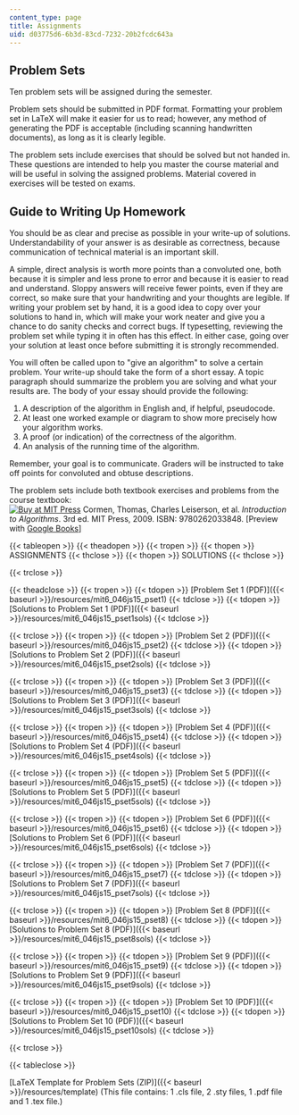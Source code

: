 ```yaml
---
content_type: page
title: Assignments
uid: d03775d6-6b3d-83cd-7232-20b2fcdc643a
---
```


Problem Sets
------------

Ten problem sets will be assigned during the semester.

Problem sets should be submitted in PDF format. Formatting your problem set in LaTeX will make it easier for us to read; however, any method of generating the PDF is acceptable (including scanning handwritten documents), as long as it is clearly legible.

The problem sets include exercises that should be solved but not handed in. These questions are intended to help you master the course material and will be useful in solving the assigned problems. Material covered in exercises will be tested on exams.

Guide to Writing Up Homework
----------------------------

You should be as clear and precise as possible in your write-up of solutions. Understandability of your answer is as desirable as correctness, because communication of technical material is an important skill.

A simple, direct analysis is worth more points than a convoluted one, both because it is simpler and less prone to error and because it is easier to read and understand. Sloppy answers will receive fewer points, even if they are correct, so make sure that your handwriting and your thoughts are legible. If writing your problem set by hand, it is a good idea to copy over your solutions to hand in, which will make your work neater and give you a chance to do sanity checks and correct bugs. If typesetting, reviewing the problem set while typing it in often has this effect. In either case, going over your solution at least once before submitting it is strongly recommended.

You will often be called upon to "give an algorithm" to solve a certain problem. Your write-up should take the form of a short essay. A topic paragraph should summarize the problem you are solving and what your results are. The body of your essay should provide the following:

1.  A description of the algorithm in English and, if helpful, pseudocode.
2.  At least one worked example or diagram to show more precisely how your algorithm works.
3.  A proof (or indication) of the correctness of the algorithm.
4.  An analysis of the running time of the algorithm.

Remember, your goal is to communicate. Graders will be instructed to take off points for convoluted and obtuse descriptions.

The problem sets include both textbook exercises and problems from the course textbook:  
[![Buy at MIT Press](/images/mp_logo.gif)](https://mitpress.mit.edu/9780262033848) Cormen, Thomas, Charles Leiserson, et al. _Introduction to Algorithms_. 3rd ed. MIT Press, 2009. ISBN: 9780262033848. \[Preview with [Google Books](http://books.google.com/books?id=i-bUBQAAQBAJ&printsec=frontcover)\]

{{< tableopen >}}
{{< theadopen >}}
{{< tropen >}}
{{< thopen >}}
ASSIGNMENTS
{{< thclose >}}
{{< thopen >}}
SOLUTIONS
{{< thclose >}}

{{< trclose >}}

{{< theadclose >}}
{{< tropen >}}
{{< tdopen >}}
[Problem Set 1 (PDF)]({{< baseurl >}}/resources/mit6_046js15_pset1)
{{< tdclose >}}
{{< tdopen >}}
[Solutions to Problem Set 1 (PDF)]({{< baseurl >}}/resources/mit6_046js15_pset1sols)
{{< tdclose >}}

{{< trclose >}}
{{< tropen >}}
{{< tdopen >}}
[Problem Set 2 (PDF)]({{< baseurl >}}/resources/mit6_046js15_pset2)
{{< tdclose >}}
{{< tdopen >}}
[Solutions to Problem Set 2 (PDF)]({{< baseurl >}}/resources/mit6_046js15_pset2sols)
{{< tdclose >}}

{{< trclose >}}
{{< tropen >}}
{{< tdopen >}}
[Problem Set 3 (PDF)]({{< baseurl >}}/resources/mit6_046js15_pset3)
{{< tdclose >}}
{{< tdopen >}}
[Solutions to Problem Set 3 (PDF)]({{< baseurl >}}/resources/mit6_046js15_pset3sols)
{{< tdclose >}}

{{< trclose >}}
{{< tropen >}}
{{< tdopen >}}
[Problem Set 4 (PDF)]({{< baseurl >}}/resources/mit6_046js15_pset4)
{{< tdclose >}}
{{< tdopen >}}
[Solutions to Problem Set 4 (PDF)]({{< baseurl >}}/resources/mit6_046js15_pset4sols)
{{< tdclose >}}

{{< trclose >}}
{{< tropen >}}
{{< tdopen >}}
[Problem Set 5 (PDF)]({{< baseurl >}}/resources/mit6_046js15_pset5)
{{< tdclose >}}
{{< tdopen >}}
[Solutions to Problem Set 5 (PDF)]({{< baseurl >}}/resources/mit6_046js15_pset5sols)
{{< tdclose >}}

{{< trclose >}}
{{< tropen >}}
{{< tdopen >}}
[Problem Set 6 (PDF)]({{< baseurl >}}/resources/mit6_046js15_pset6)
{{< tdclose >}}
{{< tdopen >}}
[Solutions to Problem Set 6 (PDF)]({{< baseurl >}}/resources/mit6_046js15_pset6sols)
{{< tdclose >}}

{{< trclose >}}
{{< tropen >}}
{{< tdopen >}}
[Problem Set 7 (PDF)]({{< baseurl >}}/resources/mit6_046js15_pset7)
{{< tdclose >}}
{{< tdopen >}}
[Solutions to Problem Set 7 (PDF)]({{< baseurl >}}/resources/mit6_046js15_pset7sols)
{{< tdclose >}}

{{< trclose >}}
{{< tropen >}}
{{< tdopen >}}
[Problem Set 8 (PDF)]({{< baseurl >}}/resources/mit6_046js15_pset8)
{{< tdclose >}}
{{< tdopen >}}
[Solutions to Problem Set 8 (PDF)]({{< baseurl >}}/resources/mit6_046js15_pset8sols)
{{< tdclose >}}

{{< trclose >}}
{{< tropen >}}
{{< tdopen >}}
[Problem Set 9 (PDF)]({{< baseurl >}}/resources/mit6_046js15_pset9)
{{< tdclose >}}
{{< tdopen >}}
[Solutions to Problem Set 9 (PDF)]({{< baseurl >}}/resources/mit6_046js15_pset9sols)
{{< tdclose >}}

{{< trclose >}}
{{< tropen >}}
{{< tdopen >}}
[Problem Set 10 (PDF)]({{< baseurl >}}/resources/mit6_046js15_pset10)
{{< tdclose >}}
{{< tdopen >}}
[Solutions to Problem Set 10 (PDF)]({{< baseurl >}}/resources/mit6_046js15_pset10sols)
{{< tdclose >}}

{{< trclose >}}

{{< tableclose >}}

[LaTeX Template for Problem Sets (ZIP)]({{< baseurl >}}/resources/template) (This file contains: 1 .cls file, 2 .sty files, 1 .pdf file and 1 .tex file.)